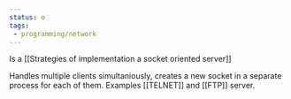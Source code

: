 ```yaml
---
status: ⚙️
tags:
 - programming/network 
---
```



Is a [[Strategies of implementation a socket oriented server]]
 
 Handles multiple clients simultaniously, creates a new socket in a separate process for each of them. Examples [[TELNET]] and [[FTP]] server.